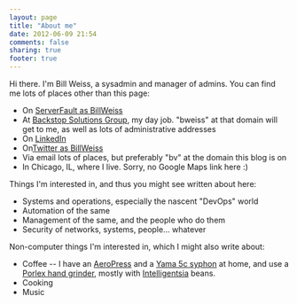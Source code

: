```yaml
---
layout: page
title: "About me"
date: 2012-06-09 21:54
comments: false
sharing: true
footer: true
---
```


Hi there.  I'm Bill Weiss, a sysadmin and manager of admins.  You can find
me lots of places other than this page:

 * On [ServerFault as BillWeiss](http://serverfault.com/users/4117/bill-weiss)
 * At [Backstop Solutions Group](http://www.backstopsolutions.com/), my day job.  "bweiss" at that domain will get to me, as well as lots of administrative addresses
 * On [LinkedIn](http://www.linkedin.com/pub/bill-weiss/33/206/107)
 * On[Twitter as BillWeiss](http://twitter.com/BillWeiss/)
 * Via email lots of places, but preferably "bv" at the domain this blog is on
 * In Chicago, IL, where I live.  Sorry, no Google Maps link here :)

Things I'm interested in, and thus you might see written about here:

 * Systems and operations, especially the nascent "DevOps" world
 * Automation of the same
 * Management of the same, and the people who do them
 * Security of networks, systems, people... whatever

Non-computer things I'm interested in, which I might also write about:

 * Coffee -- I have an [AeroPress](http://aerobie.com/products/aeropress.htm) and a [Yama 5c syphon](http://www.sweetmarias.com/sweetmarias/coffee-brewers/vacuum-brewers/yama-tabletop-brewer-with-stand-lamp.html) at home, and use a [Porlex hand grinder](http://www.sweetmarias.com/sweetmarias/porlex-tall-ceramic-hand-mill.html), mostly with [Intelligentsia](http://www.intelligentsiacoffee.com/) beans.
 * Cooking
 * Music

